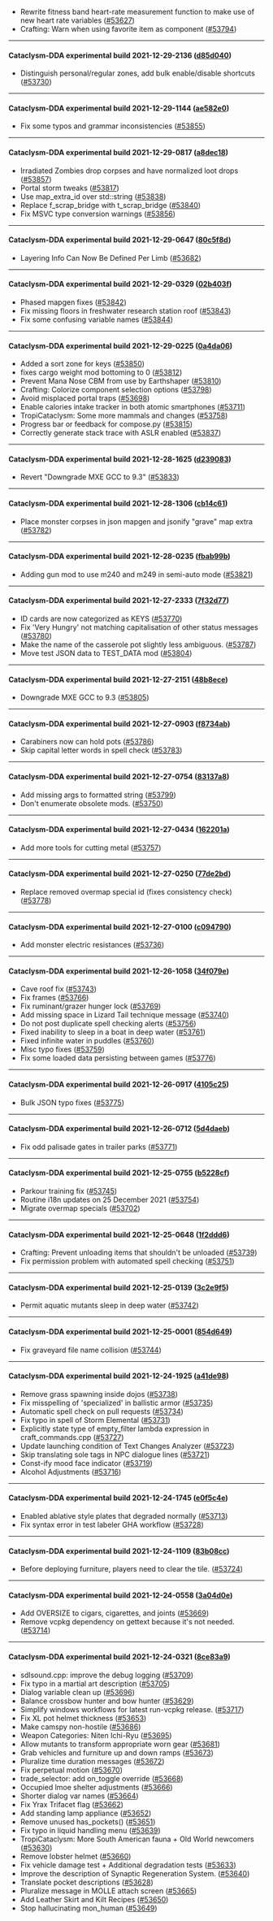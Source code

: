 * Rewrite fitness band heart-rate measurement function to make use of new heart rate variables ([#53627](https://github.com/CleverRaven/Cataclysm-DDA/pull/53627))
* Crafting: Warn when using favorite item as component ([#53794](https://github.com/CleverRaven/Cataclysm-DDA/pull/53794))

---

#### Cataclysm-DDA experimental build 2021-12-29-2136 ([d85d040](https://github.com/CleverRaven/Cataclysm-DDA/releases/tag/cdda-experimental-2021-12-29-2136))

* Distinguish personal/regular zones, add bulk enable/disable shortcuts ([#53730](https://github.com/CleverRaven/Cataclysm-DDA/pull/53730))

---

#### Cataclysm-DDA experimental build 2021-12-29-1144 ([ae582e0](https://github.com/CleverRaven/Cataclysm-DDA/releases/tag/cdda-experimental-2021-12-29-1144))

* Fix some typos and grammar inconsistencies ([#53855](https://github.com/CleverRaven/Cataclysm-DDA/pull/53855))

---

#### Cataclysm-DDA experimental build 2021-12-29-0817 ([a8dec18](https://github.com/CleverRaven/Cataclysm-DDA/releases/tag/cdda-experimental-2021-12-29-0817))

* Irradiated Zombies drop corpses and have normalized loot drops ([#53857](https://github.com/CleverRaven/Cataclysm-DDA/pull/53857))
* Portal storm tweaks ([#53817](https://github.com/CleverRaven/Cataclysm-DDA/pull/53817))
* Use map_extra_id over std::string ([#53838](https://github.com/CleverRaven/Cataclysm-DDA/pull/53838))
* Replace f_scrap_bridge with t_scrap_bridge ([#53840](https://github.com/CleverRaven/Cataclysm-DDA/pull/53840))
* Fix MSVC type conversion warnings ([#53856](https://github.com/CleverRaven/Cataclysm-DDA/pull/53856))

---

#### Cataclysm-DDA experimental build 2021-12-29-0647 ([80c5f8d](https://github.com/CleverRaven/Cataclysm-DDA/releases/tag/cdda-experimental-2021-12-29-0647))

* Layering Info Can Now Be Defined Per Limb ([#53682](https://github.com/CleverRaven/Cataclysm-DDA/pull/53682))

---

#### Cataclysm-DDA experimental build 2021-12-29-0329 ([02b403f](https://github.com/CleverRaven/Cataclysm-DDA/releases/tag/cdda-experimental-2021-12-29-0329))

* Phased mapgen fixes ([#53842](https://github.com/CleverRaven/Cataclysm-DDA/pull/53842))
* Fix missing floors in freshwater research station roof ([#53843](https://github.com/CleverRaven/Cataclysm-DDA/pull/53843))
* Fix some confusing variable names ([#53844](https://github.com/CleverRaven/Cataclysm-DDA/pull/53844))

---

#### Cataclysm-DDA experimental build 2021-12-29-0225 ([0a4da06](https://github.com/CleverRaven/Cataclysm-DDA/releases/tag/cdda-experimental-2021-12-29-0225))

* Added a sort zone for keys ([#53850](https://github.com/CleverRaven/Cataclysm-DDA/pull/53850))
* fixes cargo weight mod bottoming to 0 ([#53812](https://github.com/CleverRaven/Cataclysm-DDA/pull/53812))
* Prevent Mana Nose CBM from use by Earthshaper ([#53810](https://github.com/CleverRaven/Cataclysm-DDA/pull/53810))
* Crafting: Colorize component selection options ([#53798](https://github.com/CleverRaven/Cataclysm-DDA/pull/53798))
* Avoid misplaced portal traps ([#53698](https://github.com/CleverRaven/Cataclysm-DDA/pull/53698))
* Enable calories intake tracker in both atomic smartphones ([#53711](https://github.com/CleverRaven/Cataclysm-DDA/pull/53711))
* TropiCataclysm: Some more mammals and changes ([#53758](https://github.com/CleverRaven/Cataclysm-DDA/pull/53758))
* Progress bar or feedback for compose.py ([#53815](https://github.com/CleverRaven/Cataclysm-DDA/pull/53815))
* Correctly generate stack trace with ASLR enabled ([#53837](https://github.com/CleverRaven/Cataclysm-DDA/pull/53837))

---

#### Cataclysm-DDA experimental build 2021-12-28-1625 ([d239083](https://github.com/CleverRaven/Cataclysm-DDA/releases/tag/cdda-experimental-2021-12-28-1625))

* Revert "Downgrade MXE GCC to 9.3" ([#53833](https://github.com/CleverRaven/Cataclysm-DDA/pull/53833))

---

#### Cataclysm-DDA experimental build 2021-12-28-1306 ([cb14c61](https://github.com/CleverRaven/Cataclysm-DDA/releases/tag/cdda-experimental-2021-12-28-1306))

* Place monster corpses in json mapgen and jsonify "grave" map extra ([#53782](https://github.com/CleverRaven/Cataclysm-DDA/pull/53782))

---

#### Cataclysm-DDA experimental build 2021-12-28-0235 ([fbab99b](https://github.com/CleverRaven/Cataclysm-DDA/releases/tag/cdda-experimental-2021-12-28-0235))

* Adding gun mod to use m240 and m249 in semi-auto mode ([#53821](https://github.com/CleverRaven/Cataclysm-DDA/pull/53821))

---

#### Cataclysm-DDA experimental build 2021-12-27-2333 ([7f32d77](https://github.com/CleverRaven/Cataclysm-DDA/releases/tag/cdda-experimental-2021-12-27-2333))

* ID cards are now categorized as KEYS ([#53770](https://github.com/CleverRaven/Cataclysm-DDA/pull/53770))
* Fix 'Very Hungry' not matching capitalisation of other status messages ([#53780](https://github.com/CleverRaven/Cataclysm-DDA/pull/53780))
* Make the name of the casserole pot slightly less ambiguous. ([#53787](https://github.com/CleverRaven/Cataclysm-DDA/pull/53787))
* Move test JSON data to TEST_DATA mod ([#53804](https://github.com/CleverRaven/Cataclysm-DDA/pull/53804))

---

#### Cataclysm-DDA experimental build 2021-12-27-2151 ([48b8ece](https://github.com/CleverRaven/Cataclysm-DDA/releases/tag/cdda-experimental-2021-12-27-2151))

* Downgrade MXE GCC to 9.3 ([#53805](https://github.com/CleverRaven/Cataclysm-DDA/pull/53805))

---

#### Cataclysm-DDA experimental build 2021-12-27-0903 ([f8734ab](https://github.com/CleverRaven/Cataclysm-DDA/releases/tag/cdda-experimental-2021-12-27-0903))

* Carabiners now can hold pots ([#53786](https://github.com/CleverRaven/Cataclysm-DDA/pull/53786))
* Skip capital letter words in spell check ([#53783](https://github.com/CleverRaven/Cataclysm-DDA/pull/53783))

---

#### Cataclysm-DDA experimental build 2021-12-27-0754 ([83137a8](https://github.com/CleverRaven/Cataclysm-DDA/releases/tag/cdda-experimental-2021-12-27-0754))

* Add missing args to formatted string ([#53799](https://github.com/CleverRaven/Cataclysm-DDA/pull/53799))
* Don't enumerate obsolete mods. ([#53750](https://github.com/CleverRaven/Cataclysm-DDA/pull/53750))

---

#### Cataclysm-DDA experimental build 2021-12-27-0434 ([162201a](https://github.com/CleverRaven/Cataclysm-DDA/releases/tag/cdda-experimental-2021-12-27-0434))

* Add more tools for cutting metal ([#53757](https://github.com/CleverRaven/Cataclysm-DDA/pull/53757))

---

#### Cataclysm-DDA experimental build 2021-12-27-0250 ([77de2bd](https://github.com/CleverRaven/Cataclysm-DDA/releases/tag/cdda-experimental-2021-12-27-0250))

* Replace removed overmap special id (fixes consistency check) ([#53778](https://github.com/CleverRaven/Cataclysm-DDA/pull/53778))

---

#### Cataclysm-DDA experimental build 2021-12-27-0100 ([c094790](https://github.com/CleverRaven/Cataclysm-DDA/releases/tag/cdda-experimental-2021-12-27-0100))

* Add monster electric resistances ([#53736](https://github.com/CleverRaven/Cataclysm-DDA/pull/53736))

---

#### Cataclysm-DDA experimental build 2021-12-26-1058 ([34f079e](https://github.com/CleverRaven/Cataclysm-DDA/releases/tag/cdda-experimental-2021-12-26-1058))

* Cave roof fix ([#53743](https://github.com/CleverRaven/Cataclysm-DDA/pull/53743))
* Fix frames ([#53766](https://github.com/CleverRaven/Cataclysm-DDA/pull/53766))
* Fix ruminant/grazer hunger lock ([#53769](https://github.com/CleverRaven/Cataclysm-DDA/pull/53769))
* Add missing space in Lizard Tail technique message ([#53740](https://github.com/CleverRaven/Cataclysm-DDA/pull/53740))
* Do not post duplicate spell checking alerts ([#53756](https://github.com/CleverRaven/Cataclysm-DDA/pull/53756))
* Fixed inability to sleep in a boat in deep water ([#53761](https://github.com/CleverRaven/Cataclysm-DDA/pull/53761))
* Fixed infinite water in puddles ([#53760](https://github.com/CleverRaven/Cataclysm-DDA/pull/53760))
* Misc typo fixes ([#53759](https://github.com/CleverRaven/Cataclysm-DDA/pull/53759))
* Fix some loaded data persisting between games ([#53776](https://github.com/CleverRaven/Cataclysm-DDA/pull/53776))

---

#### Cataclysm-DDA experimental build 2021-12-26-0917 ([4105c25](https://github.com/CleverRaven/Cataclysm-DDA/releases/tag/cdda-experimental-2021-12-26-0917))

* Bulk JSON typo fixes ([#53775](https://github.com/CleverRaven/Cataclysm-DDA/pull/53775))

---

#### Cataclysm-DDA experimental build 2021-12-26-0712 ([5d4daeb](https://github.com/CleverRaven/Cataclysm-DDA/releases/tag/cdda-experimental-2021-12-26-0712))

* Fix odd palisade gates in trailer parks ([#53771](https://github.com/CleverRaven/Cataclysm-DDA/pull/53771))

---

#### Cataclysm-DDA experimental build 2021-12-25-0755 ([b5228cf](https://github.com/CleverRaven/Cataclysm-DDA/releases/tag/cdda-experimental-2021-12-25-0755))

* Parkour training fix ([#53745](https://github.com/CleverRaven/Cataclysm-DDA/pull/53745))
* Routine i18n updates on 25 December 2021 ([#53754](https://github.com/CleverRaven/Cataclysm-DDA/pull/53754))
* Migrate overmap specials ([#53702](https://github.com/CleverRaven/Cataclysm-DDA/pull/53702))

---

#### Cataclysm-DDA experimental build 2021-12-25-0648 ([1f2ddd6](https://github.com/CleverRaven/Cataclysm-DDA/releases/tag/cdda-experimental-2021-12-25-0648))

* Crafting: Prevent unloading items that shouldn't be unloaded ([#53739](https://github.com/CleverRaven/Cataclysm-DDA/pull/53739))
* Fix permission problem with automated spell checking ([#53751](https://github.com/CleverRaven/Cataclysm-DDA/pull/53751))

---

#### Cataclysm-DDA experimental build 2021-12-25-0139 ([3c2e9f5](https://github.com/CleverRaven/Cataclysm-DDA/releases/tag/cdda-experimental-2021-12-25-0139))

* Permit aquatic mutants sleep in deep water ([#53742](https://github.com/CleverRaven/Cataclysm-DDA/pull/53742))

---

#### Cataclysm-DDA experimental build 2021-12-25-0001 ([854d649](https://github.com/CleverRaven/Cataclysm-DDA/releases/tag/cdda-experimental-2021-12-25-0001))

* Fix graveyard file name collision ([#53744](https://github.com/CleverRaven/Cataclysm-DDA/pull/53744))

---

#### Cataclysm-DDA experimental build 2021-12-24-1925 ([a41de98](https://github.com/CleverRaven/Cataclysm-DDA/releases/tag/cdda-experimental-2021-12-24-1925))

* Remove grass spawning inside dojos ([#53738](https://github.com/CleverRaven/Cataclysm-DDA/pull/53738))
* Fix misspelling of 'specialized' in ballistic armor ([#53735](https://github.com/CleverRaven/Cataclysm-DDA/pull/53735))
* Automatic spell check on pull requests ([#53734](https://github.com/CleverRaven/Cataclysm-DDA/pull/53734))
* Fix typo in spell of Storm Elemental ([#53731](https://github.com/CleverRaven/Cataclysm-DDA/pull/53731))
* Explicitly state type of empty_filter lambda expression in craft_commands.cpp ([#53727](https://github.com/CleverRaven/Cataclysm-DDA/pull/53727))
* Update launching condition of Text Changes Analyzer ([#53723](https://github.com/CleverRaven/Cataclysm-DDA/pull/53723))
* Skip translating sole tags in NPC dialogue lines ([#53721](https://github.com/CleverRaven/Cataclysm-DDA/pull/53721))
* Const-ify mood face indicator ([#53719](https://github.com/CleverRaven/Cataclysm-DDA/pull/53719))
* Alcohol Adjustments ([#53716](https://github.com/CleverRaven/Cataclysm-DDA/pull/53716))

---

#### Cataclysm-DDA experimental build 2021-12-24-1745 ([e0f5c4e](https://github.com/CleverRaven/Cataclysm-DDA/releases/tag/cdda-experimental-2021-12-24-1745))

* Enabled ablative style plates that degraded normally ([#53713](https://github.com/CleverRaven/Cataclysm-DDA/pull/53713))
* Fix syntax error in test labeler GHA workflow ([#53728](https://github.com/CleverRaven/Cataclysm-DDA/pull/53728))

---

#### Cataclysm-DDA experimental build 2021-12-24-1109 ([83b08cc](https://github.com/CleverRaven/Cataclysm-DDA/releases/tag/cdda-experimental-2021-12-24-1109))

* Before deploying furniture, players need to clear the tile. ([#53724](https://github.com/CleverRaven/Cataclysm-DDA/pull/53724))

---

#### Cataclysm-DDA experimental build 2021-12-24-0558 ([3a04d0e](https://github.com/CleverRaven/Cataclysm-DDA/releases/tag/cdda-experimental-2021-12-24-0558))

* Add OVERSIZE to cigars, cigarettes, and joints ([#53669](https://github.com/CleverRaven/Cataclysm-DDA/pull/53669))
* Remove vcpkg dependency on gettext because it's not needed. ([#53714](https://github.com/CleverRaven/Cataclysm-DDA/pull/53714))

---

#### Cataclysm-DDA experimental build 2021-12-24-0321 ([8ce83a9](https://github.com/CleverRaven/Cataclysm-DDA/releases/tag/cdda-experimental-2021-12-24-0321))

* sdlsound.cpp: improve the debug logging ([#53709](https://github.com/CleverRaven/Cataclysm-DDA/pull/53709))
* Fix typo in a martial art description ([#53705](https://github.com/CleverRaven/Cataclysm-DDA/pull/53705))
* Dialog variable clean up ([#53696](https://github.com/CleverRaven/Cataclysm-DDA/pull/53696))
* Balance crossbow hunter and bow hunter ([#53629](https://github.com/CleverRaven/Cataclysm-DDA/pull/53629))
* Simplify windows workflows for latest run-vcpkg release. ([#53717](https://github.com/CleverRaven/Cataclysm-DDA/pull/53717))
* Fix XL pot helmet thickness ([#53653](https://github.com/CleverRaven/Cataclysm-DDA/pull/53653))
* Make camspy non-hostile ([#53686](https://github.com/CleverRaven/Cataclysm-DDA/pull/53686))
* Weapon Categories: Niten Ichi-Ryu ([#53695](https://github.com/CleverRaven/Cataclysm-DDA/pull/53695))
* Allow mutants to transform appropriate worn gear ([#53681](https://github.com/CleverRaven/Cataclysm-DDA/pull/53681))
* Grab vehicles and furniture up and down ramps ([#53673](https://github.com/CleverRaven/Cataclysm-DDA/pull/53673))
* Pluralize time duration messages ([#53672](https://github.com/CleverRaven/Cataclysm-DDA/pull/53672))
* Fix perpetual motion ([#53670](https://github.com/CleverRaven/Cataclysm-DDA/pull/53670))
* trade_selector: add on_toggle override ([#53668](https://github.com/CleverRaven/Cataclysm-DDA/pull/53668))
* Occupied lmoe shelter adjustments ([#53666](https://github.com/CleverRaven/Cataclysm-DDA/pull/53666))
* Shorter dialog var names ([#53664](https://github.com/CleverRaven/Cataclysm-DDA/pull/53664))
* Fix Yrax Trifacet flag ([#53662](https://github.com/CleverRaven/Cataclysm-DDA/pull/53662))
* Add standing lamp appliance ([#53652](https://github.com/CleverRaven/Cataclysm-DDA/pull/53652))
* Remove unused has_pockets() ([#53651](https://github.com/CleverRaven/Cataclysm-DDA/pull/53651))
* Fix typo in liquid handling menu ([#53639](https://github.com/CleverRaven/Cataclysm-DDA/pull/53639))
* TropiCataclysm: More South American fauna + Old World newcomers ([#53630](https://github.com/CleverRaven/Cataclysm-DDA/pull/53630))
* Remove lobster helmet ([#53660](https://github.com/CleverRaven/Cataclysm-DDA/pull/53660))
* Fix vehicle damage test + Additional degradation tests ([#53633](https://github.com/CleverRaven/Cataclysm-DDA/pull/53633))
* Improve the description of Synaptic Regeneration System. ([#53640](https://github.com/CleverRaven/Cataclysm-DDA/pull/53640))
* Translate pocket descriptions ([#53628](https://github.com/CleverRaven/Cataclysm-DDA/pull/53628))
* Pluralize message in MOLLE attach screen ([#53665](https://github.com/CleverRaven/Cataclysm-DDA/pull/53665))
* Add Leather Skirt and Kilt Recipes ([#53650](https://github.com/CleverRaven/Cataclysm-DDA/pull/53650))
* Stop hallucinating mon_human ([#53649](https://github.com/CleverRaven/Cataclysm-DDA/pull/53649))
